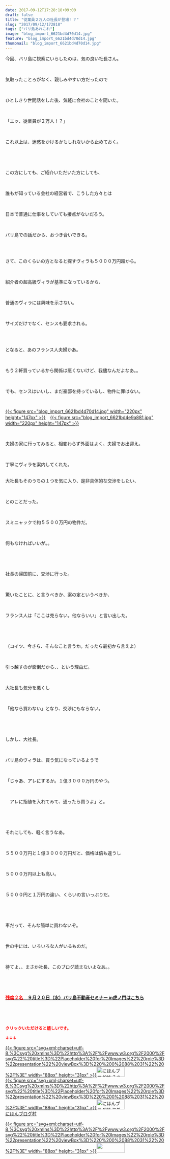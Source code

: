 ```yaml
---
date: 2017-09-12T17:28:18+09:00
draft: false
title: "従業員２万人の社長が登場！？"
slug: "2017/09/12/172818"
tags: ["バリ島あれこれ"]
image: "blog_import_6621bd4d70d14.jpg"
feature: "blog_import_6621bd4d70d14.jpg"
thumbnail: "blog_import_6621bd4d70d14.jpg"
---
```

<p>今回、バリ島に視察にいらしたのは、気の良い社長さん。</p><p> </p><p>気取ったことろがなく、親しみやすい方だったので</p><p> </p><p>ひとしきり世間話をした後、気軽に会社のことを聞いた。</p><p> </p><p>「エッ、従業員が２万人！？」</p><p> </p><p>これ以上は、迷惑をかけるかもしれないから止めておく。</p><p> </p><p> </p><p>この方にしても、ご紹介いただいた方にしても、</p><p> </p><p>誰もが知っている会社の経営者で、こうした方々とは</p><p> </p><p>日本で普通に仕事をしていても接点がないだろう。</p><p> </p><p>バリ島での話だから、おつき合いできる。</p><p> </p><p><br/>さて、このくらいの方となると探すヴィラも５０００万円超から。</p><p> </p><p>紹介者の超高級ヴィラが基準になっているから、</p><p> </p><p>普通のヴィラには興味を示さない。</p><p> </p><p>サイズだけでなく、センスも要求される。</p><p> </p><p><br/>となると、あのフランス人夫婦かあ。</p><p> </p><p>もう２軒買っているから関係は悪くないけど、我儘なんだよなあ。。</p><p> </p><p>でも、センスはいいし、まだ豪邸を持っているし、物件に罪はない。</p><p> </p><p><a href="blog_import_6621bd4d70d14.jpg">{{< figure src="blog_import_6621bd4d70d14.jpg" width="220px" height="147px" >}}</a>　<a href="blog_import_6621bd4e9a881.jpg">{{< figure src="blog_import_6621bd4e9a881.jpg" width="220px" height="147px" >}}</a></p><p> </p><p>夫婦の家に行ってみると、相変わらず外面はよく、夫婦でお出迎え。</p><p> </p><p>丁寧にヴィラを案内してくれた。</p><p><br/>大社長もそのうちの１つを気に入り、是非具体的な交渉をしたい、</p><p> </p><p>とのことだった。</p><p> </p><p>スミニャックで約５５００万円の物件だ。</p><p> </p><p>何もなければいいが。。</p><p> </p><p> </p><p>社長の帰国前に、交渉に行った。</p><p> </p><p>驚いたことに、と言うべきか、案の定というべきか、</p><p> </p><p>フランス人は「ここは売らない。他ならいい」と言い出した。</p><p> </p><p> </p><p>（コイツ、今さら、そんなこと言うか。だったら最初から言えよ）</p><p> </p><p>引っ越すのが面倒だから、、という理由だ。</p><p> </p><p>大社長も気分を悪くし</p><p> </p><p>「他なら買わない」となり、交渉にもならない。</p><p> </p><p> </p><p>しかし、大社長。</p><p> </p><p>バリ島のヴィラは、買う気になっているようで</p><p> </p><p>「じゃあ、アレにするか。１億３０００万円のやつ。</p><p> </p><p>　アレに指値を入れてみて、通ったら買うよ」と。</p><p> </p><p> </p><p>それにしても、軽く言うなあ。</p><p> </p><p>５５００万円と１億３０００万円だと、価格は倍も違うし</p><p> </p><p>５０００万円以上も高い。</p><p> </p><p>５０００円と１万円の違い、くらいの言いっぷりだ。</p><p> </p><p> </p><p>車だって、そんな簡単に買わないぞ。</p><p> </p><p>世の中には、いろいろな人がいるものだ。</p><p> </p><p>待てよ、、まさか社長、このブログ読まないよなあ。。</p><p> </p><p> </p><p><span style="font-weight: bold;"><span style="text-decoration: underline;"><a href="iin.co.jp" target="_blank"><span style="color: rgb(255, 0, 0);">残席２名</span>　９月２０日（水）バリ島不動産セミナー in虎ノ門はこちら</a></span></span></p><p> </p><p> </p><p><font color="#ff0000" size="2"><strong>クリックいただけると嬉しいです。</strong></font></p><p><font color="#ff0000" size="2"><strong>↓↓↓</strong></font></p><p><a href="ranking.html?p_cid=01260127" id="&amp;blogmura_banner" target="_blank">{{< figure src="svg+xml;charset=utf-8,%3Csvg%20xmlns%3D%22http%3A%2F%2Fwww.w3.org%2F2000%2Fsvg%22%20title%3D%22Placeholder%20for%20Images%22%20role%3D%22presentation%22%20viewBox%3D%220%200%2088%2031%22%20%2F%3E" width="88px" height="31px" >}}<noscript><img alt="にほんブログ村 その他生活ブログ 不動産投資へ" border="0" height="31" src="//life.blogmura.com/hudousantoushi/img/hudousantoushi88_31.gif" width="88"></noscript></a><br/><a href="ranking.html?p_cid=01260127" target="_blank">{{< figure src="svg+xml;charset=utf-8,%3Csvg%20xmlns%3D%22http%3A%2F%2Fwww.w3.org%2F2000%2Fsvg%22%20title%3D%22Placeholder%20for%20Images%22%20role%3D%22presentation%22%20viewBox%3D%220%200%2088%2031%22%20%2F%3E" width="88px" height="31px" >}}<noscript><img alt="にほんブログ村 海外生活ブログ バリ島情報へ" border="0" height="31" src="https://img-proxy.blog-video.jp/images?url=http%3A%2F%2Foverseas.blogmura.com%2Fbali%2Fimg%2Fbali88_31.gif" width="88"></noscript></a><br/><a href="ranking.html?p_cid=01260127" target="_blank">にほんブログ村</a></p><p><a href="link.php?1804582" title="人気ブログランキングへ">{{< figure src="svg+xml;charset=utf-8,%3Csvg%20xmlns%3D%22http%3A%2F%2Fwww.w3.org%2F2000%2Fsvg%22%20title%3D%22Placeholder%20for%20Images%22%20role%3D%22presentation%22%20viewBox%3D%220%200%2088%2031%22%20%2F%3E" width="88px" height="31px" >}}<noscript><img border="0" height="31" src="https://blog.with2.net/img/banner/banner_22.gif" width="88"></noscript></a></p><p> </p><p> </p>


